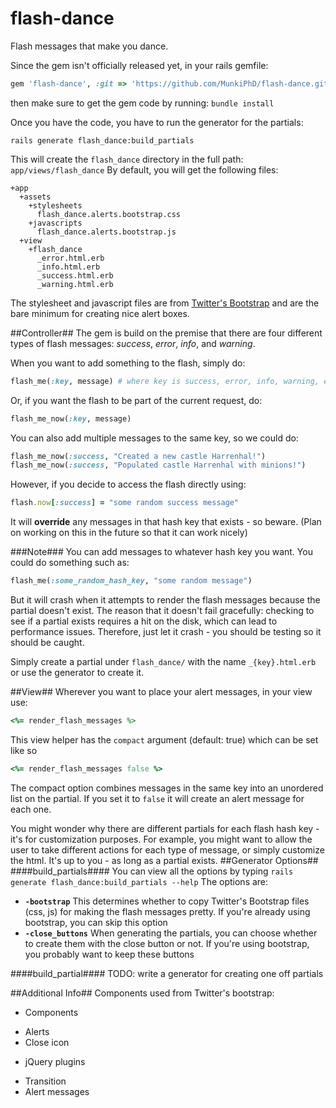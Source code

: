 flash-dance
===========

Flash messages that make you dance.


Since the gem isn't officially released yet, in your rails gemfile:
```ruby
gem 'flash-dance', :git => 'https://github.com/MunkiPhD/flash-dance.git'
```

then make sure to get the gem code by running:
`bundle install`

Once you have the code, you have to run the generator for the partials:
```
rails generate flash_dance:build_partials
```
This will create the `flash_dance` directory in the full path: `app/views/flash_dance`
By default, you will get the following files:
```
+app
  +assets
    +stylesheets
      flash_dance.alerts.bootstrap.css
    +javascripts
      flash_dance.alerts.bootstrap.js
  +view
    +flash_dance
      _error.html.erb
      _info.html.erb
      _success.html.erb
      _warning.html.erb
```
The stylesheet and javascript files are from [Twitter's Bootstrap](http://twitter.github.com/bootstrap/) and are the 
bare minimum for creating nice alert boxes.

##Controller##
The gem is build on the premise that there are four different types of flash messages: *success*, *error*, *info*, and *warning*.

When you want to add something to the flash, simply do:
```ruby
flash_me(:key, message) # where key is success, error, info, warning, etc
```
Or, if you want the flash to be part of the current request, do:
```ruby
flash_me_now(:key, message)
```
You can also add multiple messages to the same key, so we could do:
```ruby
flash_me_now(:success, "Created a new castle Harrenhal!")
flash_me_now(:success, "Populated castle Harrenhal with minions!")
```
However, if you decide to access the flash directly using:
```ruby
flash.now[:success] = "some random success message"
```
It will **override** any messages in that hash key that exists - so beware. (Plan on working on this in the future so that it can work nicely)

###Note###
You can add messages to whatever hash key you want. You could do something such as:
```ruby
flash_me(:some_random_hash_key, "some random message")
```
But it will crash when it attempts to render the flash messages because the partial doesn't exist.
The reason that it doesn't fail gracefully: checking to see if a partial exists requires a hit on the disk, which can lead to performance issues. Therefore, just let it crash - you should be testing so it should be caught. 

Simply create a partial under `flash_dance/` with the name `_{key}.html.erb` or use the generator to create it.

##View##
Wherever you want to place your alert messages, in your view use:
```ruby
<%= render_flash_messages %>
```
This view helper has the `compact` argument (default: true) which can be set like so
```ruby
<%= render_flash_messages false %>
```
The compact option combines messages in the same key into an unordered list on the partial. If you set it to `false` it will create an alert message for each one.

You might wonder why there are different partials for each flash hash key - it's for customization purposes. For example, you might want to allow the user to take different actions for each type of message, or simply customize the html. It's up to you - as long as a partial exists.
##Generator Options##
####build_partials####
You can view all the options by typing `rails generate flash_dance:build_partials --help`
The options are: 
* **`-bootstrap`** This determines whether to copy Twitter's Bootstrap files (css, js) for making the flash messages pretty.
If you're already using bootstrap, you can skip this option
* **`-close_buttons`** When generating the partials, you can choose whether to create them with the close button or not.
If you're using bootstrap, you probably want to keep these buttons

####build_partial####
TODO: write a generator for creating one off partials

##Additional Info##
Components used from Twitter's bootstrap:
* Components
 - Alerts
 - Close icon
* jQuery plugins
 - Transition
 - Alert messages
